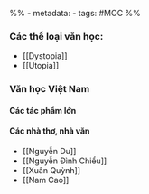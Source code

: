 ---
---

%% - metadata:
	- tags: #MOC %%
	
### Các thể loại văn học:
- [[Dystopia]]
- [[Utopia]]

### Văn học Việt Nam
#### Các tác phẩm lớn
#### Các nhà thơ, nhà văn
- [[Nguyễn Du]]
- [[Nguyễn Đình Chiểu]]
- [[Xuân Quỳnh]]
- [[Nam Cao]]